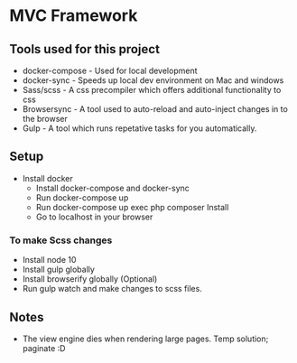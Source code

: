 MVC Framework
==

## Tools used for this project

* docker-compose - Used for local development
* docker-sync - Speeds up local dev environment on Mac and windows 
* Sass/scss - A css precompiler which offers additional functionality to css
* Browsersync - A tool used to auto-reload and auto-inject changes in to the browser
* Gulp - A tool which runs repetative tasks for you automatically.

## Setup

* Install docker 
    * Install docker-compose and docker-sync 
    * Run docker-compose up
    * Run docker-compose up exec php composer Install
    * Go to localhost in your browser 

### To make Scss changes 

* Install node 10
* Install gulp globally
* Install browserify globally (Optional)
* Run gulp watch and make changes to scss files. 

## Notes

* The view engine dies when rendering large pages. Temp solution; paginate :D
